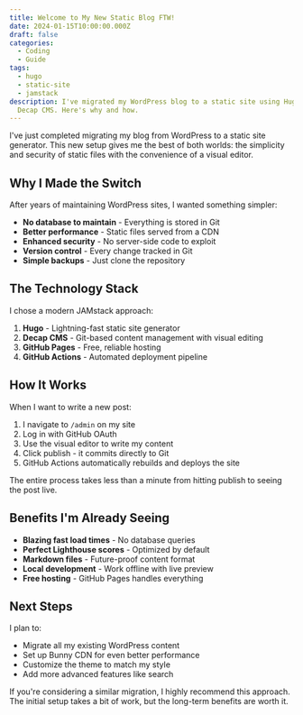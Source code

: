 ```yaml
---
title: Welcome to My New Static Blog FTW!
date: 2024-01-15T10:00:00.000Z
draft: false
categories:
  - Coding
  - Guide
tags:
  - hugo
  - static-site
  - jamstack
description: I've migrated my WordPress blog to a static site using Hugo and
  Decap CMS. Here's why and how.
---
```


I've just completed migrating my blog from WordPress to a static site generator. This new setup gives me the best of both worlds: the simplicity and security of static files with the convenience of a visual editor.

## Why I Made the Switch

After years of maintaining WordPress sites, I wanted something simpler:

- **No database to maintain** - Everything is stored in Git
- **Better performance** - Static files served from a CDN
- **Enhanced security** - No server-side code to exploit
- **Version control** - Every change tracked in Git
- **Simple backups** - Just clone the repository

## The Technology Stack

I chose a modern JAMstack approach:

1. **Hugo** - Lightning-fast static site generator
2. **Decap CMS** - Git-based content management with visual editing
3. **GitHub Pages** - Free, reliable hosting
4. **GitHub Actions** - Automated deployment pipeline

## How It Works

When I want to write a new post:

1. I navigate to `/admin` on my site
2. Log in with GitHub OAuth
3. Use the visual editor to write my content
4. Click publish - it commits directly to Git
5. GitHub Actions automatically rebuilds and deploys the site

The entire process takes less than a minute from hitting publish to seeing the post live.

## Benefits I'm Already Seeing

- **Blazing fast load times** - No database queries
- **Perfect Lighthouse scores** - Optimized by default
- **Markdown files** - Future-proof content format
- **Local development** - Work offline with live preview
- **Free hosting** - GitHub Pages handles everything

## Next Steps

I plan to:
- Migrate all my existing WordPress content
- Set up Bunny CDN for even better performance
- Customize the theme to match my style
- Add more advanced features like search

If you're considering a similar migration, I highly recommend this approach. The initial setup takes a bit of work, but the long-term benefits are worth it.
